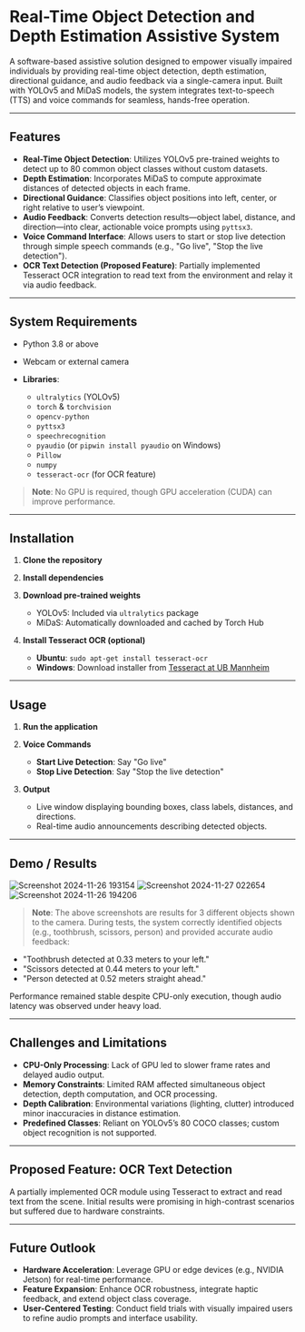 # Real-Time Object Detection and Depth Estimation Assistive System

A software-based assistive solution designed to empower visually impaired individuals by providing real-time object detection, depth estimation, directional guidance, and audio feedback via a single-camera input. Built with YOLOv5 and MiDaS models, the system integrates text-to-speech (TTS) and voice commands for seamless, hands-free operation.

---

## Features

* **Real-Time Object Detection**: Utilizes YOLOv5 pre-trained weights to detect up to 80 common object classes without custom datasets.
* **Depth Estimation**: Incorporates MiDaS to compute approximate distances of detected objects in each frame.
* **Directional Guidance**: Classifies object positions into left, center, or right relative to user’s viewpoint.
* **Audio Feedback**: Converts detection results—object label, distance, and direction—into clear, actionable voice prompts using `pyttsx3`.
* **Voice Command Interface**: Allows users to start or stop live detection through simple speech commands (e.g., "Go live", "Stop the live detection").
* **OCR Text Detection (Proposed Feature)**: Partially implemented Tesseract OCR integration to read text from the environment and relay it via audio feedback.

---

## System Requirements

* Python 3.8 or above
* Webcam or external camera
* **Libraries**:

  * `ultralytics` (YOLOv5)
  * `torch` & `torchvision`
  * `opencv-python`
  * `pyttsx3`
  * `speechrecognition`
  * `pyaudio` (or `pipwin install pyaudio` on Windows)
  * `Pillow`
  * `numpy`
  * `tesseract-ocr` (for OCR feature)

> **Note**: No GPU is required, though GPU acceleration (CUDA) can improve performance.

---

## Installation

1. **Clone the repository**


2. **Install dependencies**

3. **Download pre-trained weights**

   * YOLOv5: Included via `ultralytics` package
   * MiDaS: Automatically downloaded and cached by Torch Hub

4. **Install Tesseract OCR (optional)**

   * **Ubuntu**: `sudo apt-get install tesseract-ocr`
   * **Windows**: Download installer from [Tesseract at UB Mannheim](https://github.com/UB-Mannheim/tesseract/wiki)

---

## Usage

1. **Run the application**

2. **Voice Commands**

   * **Start Live Detection**: Say "Go live"
   * **Stop Live Detection**: Say "Stop the live detection"

3. **Output**

   * Live window displaying bounding boxes, class labels, distances, and directions.
   * Real-time audio announcements describing detected objects.

---

## Demo / Results

![Screenshot 2024-11-26 193154](https://github.com/user-attachments/assets/d8e02d76-22fa-4554-9c73-180261656473)
![Screenshot 2024-11-27 022654](https://github.com/user-attachments/assets/f9509be6-f6c8-4517-a206-1cfb5c05cc36)
![Screenshot 2024-11-26 194206](https://github.com/user-attachments/assets/54e101a3-8e5e-4fd3-82e3-df75be1487b4)

> **Note**: The above screenshots are results for 3 different objects shown to the camera.
During tests, the system correctly identified objects (e.g., toothbrush, scissors, person) and provided accurate audio feedback:

* "Toothbrush detected at 0.33 meters to your left."
* "Scissors detected at 0.44 meters to your left."
* "Person detected at 0.52 meters straight ahead."

Performance remained stable despite CPU-only execution, though audio latency was observed under heavy load.

---

## Challenges and Limitations

* **CPU-Only Processing**: Lack of GPU led to slower frame rates and delayed audio output.
* **Memory Constraints**: Limited RAM affected simultaneous object detection, depth computation, and OCR processing.
* **Depth Calibration**: Environmental variations (lighting, clutter) introduced minor inaccuracies in distance estimation.
* **Predefined Classes**: Reliant on YOLOv5’s 80 COCO classes; custom object recognition is not supported.

---

## Proposed Feature: OCR Text Detection

A partially implemented OCR module using Tesseract to extract and read text from the scene. Initial results were promising in high-contrast scenarios but suffered due to hardware constraints.

---

## Future Outlook

* **Hardware Acceleration**: Leverage GPU or edge devices (e.g., NVIDIA Jetson) for real-time performance.
* **Feature Expansion**: Enhance OCR robustness, integrate haptic feedback, and extend object class coverage.
* **User-Centered Testing**: Conduct field trials with visually impaired users to refine audio prompts and interface usability.

